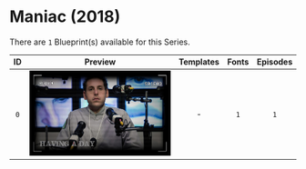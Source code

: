 # Maniac (2018)

There are `1` Blueprint(s) available for this Series.

| ID | Preview | Templates | Fonts | Episodes | 
| :---: | :---: | :---: | :---: | :---: |
| `0` | <img src="./0/preview0.jpg" height="150"> | - | `1` | `1` |